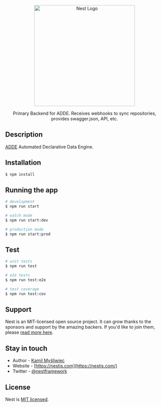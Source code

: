 <p align="center">
  <a href="http://nestjs.com/" target="blank"><img src="https://upload.wikimedia.org/wikipedia/commons/7/7f/Robot.svg" width="320" alt="Nest Logo" /></a>
</p>

<p align="center">Primary Backend for ADDE.  Receives webhooks to sync repositories, provides swagger.json, API, etc.</p>

## Description

[ADDE](https://adde.to) Automated Declarative Data Engine.

## Installation

```bash
$ npm install
```

## Running the app

```bash
# development
$ npm run start

# watch mode
$ npm run start:dev

# production mode
$ npm run start:prod
```

## Test

```bash
# unit tests
$ npm run test

# e2e tests
$ npm run test:e2e

# test coverage
$ npm run test:cov
```

## Support

Nest is an MIT-licensed open source project. It can grow thanks to the sponsors and support by the amazing backers. If you'd like to join them, please [read more here](https://docs.nestjs.com/support).

## Stay in touch

- Author - [Kamil Myśliwiec](https://kamilmysliwiec.com)
- Website - [https://nestjs.com](https://nestjs.com/)
- Twitter - [@nestframework](https://twitter.com/nestframework)

## License

Nest is [MIT licensed](LICENSE).

